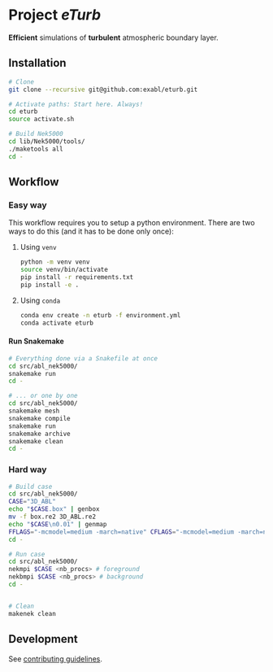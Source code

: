 # Project *eTurb*

**Efficient** simulations of **turbulent** atmospheric boundary layer.


## Installation

```sh
# Clone
git clone --recursive git@github.com:exabl/eturb.git

# Activate paths: Start here. Always!
cd eturb
source activate.sh

# Build Nek5000
cd lib/Nek5000/tools/
./maketools all
cd -

```

## Workflow

### Easy way

This workflow requires you to setup a python environment. There are two ways to
do this (and it has to be done only once):

1. Using `venv`
   ```sh
   python -m venv venv
   source venv/bin/activate
   pip install -r requirements.txt
   pip install -e .
   ```
2. Using `conda`
   ```sh
   conda env create -n eturb -f environment.yml
   conda activate eturb
   ```

#### Run Snakemake
```sh
# Everything done via a Snakefile at once
cd src/abl_nek5000/
snakemake run
cd -

# ... or one by one
cd src/abl_nek5000/
snakemake mesh
snakemake compile
snakemake run
snakemake archive
snakemake clean
cd -

```

### Hard way

```sh
# Build case
cd src/abl_nek5000/
CASE="3D_ABL"
echo "$CASE.box" | genbox
mv -f box.re2 3D_ABL.re2
echo "$CASE\n0.01" | genmap
FFLAGS="-mcmodel=medium -march=native" CFLAGS="-mcmodel=medium -march=native" makenek
cd -

# Run case
cd src/abl_nek5000/
nekmpi $CASE <nb_procs> # foreground
nekbmpi $CASE <nb_procs> # background
cd -


# Clean
makenek clean

```

## Development

See [contributing guidelines](CONTRIBUTING.md).
